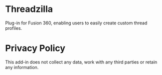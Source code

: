 # Threadzilla
Plug-in for Fusion 360, enabling users to easily create custom thread profiles.

# Privacy Policy
This add-in does not collect any data, work with any third parties or retain any information.
